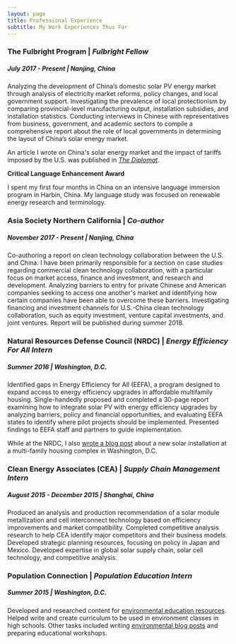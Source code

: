 ```yaml
---
layout: page
title: Professional Experience
subtitle: My Work Experiences Thus Far
---
```



### The Fulbright Program | *Fulbright Fellow*
##### July 2017 - Present | Nanjing, China
Analyzing the development of China’s domestic solar PV energy market through analysis of electricity market reforms, policy changes, and local government support. Investigating the prevalence of local protectionism by comparing provincial-level manufacturing output, installation subsidies, and installation statistics. Conducting interviews in Chinese with representatives from business, government, and academic sectors to compile a comprehensive report about the role of local governments in determining the layout of China’s solar energy market.

An article I wrote on China's solar energy market and the impact of tariffs imposed by the U.S. was published in [*The Diplomat*](https://thediplomat.com/2018/02/chinas-solar-power-dominance-and-trumps-trade-tariffs/).

**Critical Language Enhancement Award**

I spent my first four months in China on an intensive language immersion program in Harbin, China. My language study was focused on renewable energy research and terminology. 

### Asia Society Northern California | *Co-author*
##### November 2017 - Present | Nanjing, China
Co-authoring a report on clean technology collaboration between the U.S. and China. I have been primarily responsible for a section on case studies regarding commercial clean technology collaboration, with a particular focus on market access, finance and investment, and research and development. Analyzing barriers to entry for private Chinese and American companies seeking to access one another's market and identifying how certain companies have been able to overcome these barriers. Investigating financing and investment channels for U.S.-China clean technology collaboration, such as equity investment, venture capital investments, and joint ventures. Report will be published during summer 2018.

### Natural Resources Defense Council (NRDC) | *Energy Efficiency For All Intern* 
##### Summer 2016 | Washington, D.C.
Identified gaps in Energy Efficiency for All (EEFA), a program designed to expand access to energy efficiency upgrades in affordable multifamily housing. Single-handedly proposed and completed a 30-page report examining how to integrate solar PV with energy efficiency upgrades by analyzing barriers, policy and financial opportunities, and evaluating EEFA states to identify where pilot projects should be implemented. Presented findings to EEFA staff and partners to guide implementation.

While at the NRDC, I also [wrote a blog post](https://www.nrdc.org/experts/deron-lovaas/channel-square-where-sustainability-meets-affordability) about a new solar installation at a multi-family housing complex in Washington, D.C.

### Clean Energy Associates (CEA) | *Supply Chain Management Intern*
##### August 2015  - December 2015 | Shanghai, China
Produced an analysis and production recommendation of a solar module metallization and cell interconnect technology based on efficiency improvements and market compatibility. Completed competitive analysis research to help CEA identify major competitors and their business models. Developed strategic planning resources, focusing on policy in Japan and Mexico. Developed expertise in global solar supply chain, solar cell technology, and competitive analysis.

### Population Connection | *Population Education Intern*
##### Summer 2015 | Washington, D.C.
Developed and researched content for [environmental education resources](http://worldpopulationhistory.org/). Helped write and create curriculum to be used in environment classes in high schools. Other tasks included writing [environmental blog posts](https://populationeducation.org/book-review-lester-browns-the-great-transition/) and preparing educational workshops.
